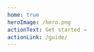 ```yaml
---
home: true
heroImage: /hero.png
actionText: Get started →
actionLink: /guide/
---
```


<div>
    <Img-Hero src="hero.png" />
</div>
